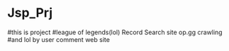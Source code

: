 # Jsp_Prj

#this is project
#league of legends(lol) Record Search site op.gg crawling
#and lol by user comment web site

